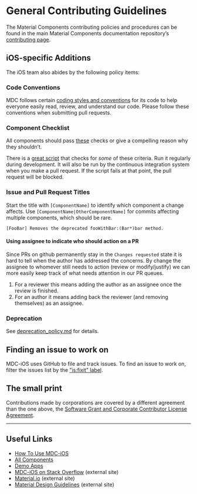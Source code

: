 <!--docs:
title: "Contributing"
layout: landing
section: docs
path: /docs/contributing/
-->

# General Contributing Guidelines

The Material Components contributing policies and procedures can be found in the main Material Components documentation repository’s [contributing page](https://github.com/material-components/material-components/blob/develop/CONTRIBUTING.md).

## iOS-specific Additions

The iOS team also abides by the following policy items:

### Code Conventions

MDC follows certain [coding styles and conventions](code-conventions.md) for its code to help
everyone easily read, review, and understand our code. Please follow these conventions when
submitting pull requests.

### Component Checklist

All components should pass [these](checklist.md) checks or give a compelling reason why they shouldn’t.

There is a [great script](../scripts/check_components) that checks for _some_ of these criteria. Run it regularly during development. It will also be run by the continuous integration system when you make a pull request. If the script fails at that point, the pull request will be blocked.

### Issue and Pull Request Titles

Start the title with `[ComponentName]` to identify which component a change affects. Use
`[ComponentName|OtherComponentName]` for commits affecting multiple components, which should be rare.

```
[FooBar] Removes the deprecated fooWithBar:(Bar*)bar method.
```

#### Using assignee to indicate who should action on a PR

Since PRs on github permanently stay in the `Changes requested` state it is hard to tell when the author has addressed the concerns. By change the assignee to whomever still needs to action (review or modify/justify) we can more easily keep track of what needs attention in our PR queues.

1. For a reviewer this means adding the author as an assignee once the review is finished.
1. For an author it means adding back the reviewer (and removing themselves) as an assignee.


### Deprecation

See [deprecation_policy.md](deprecation_policy.md) for details.

## Finding an issue to work on

MDC-iOS uses GitHub to file and track issues.
To find an issue to work on, filter the issues list by the ["is:fixit" label](https://github.com/material-components/material-components-ios/labels/is%3Afixit).

## The small print

Contributions made by corporations are covered by a different agreement than the one above, the [Software Grant and Corporate Contributor License Agreement](https://cla.developers.google.com/about/google-corporate).

- - -

## Useful Links

- [How To Use MDC-iOS](../docs/)
- [All Components](../components/)
- [Demo Apps](../demos/)
- [MDC-iOS on Stack Overflow](https://www.stackoverflow.com/questions/tagged/material-components+ios) (external site)
- [Material.io](https://material.io) (external site)
- [Material Design Guidelines](https://material.io/guidelines) (external site)
